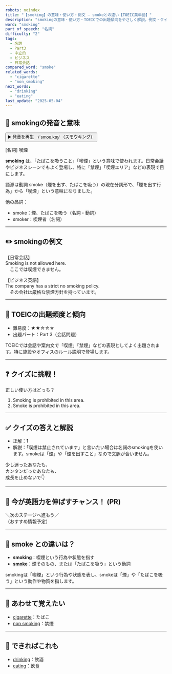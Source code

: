 ```yaml
---
robots: noindex
title: "【smoking】の意味・使い方・例文 ― smokeとの違い【TOEIC英単語】"
description: "smokingの意味・使い方・TOEICでの出題傾向をやさしく解説。例文・クイズ付きでsmokeとの違いもわかりやすく学べます。"
word: "smoking"
part_of_speech: "名詞"
difficulty: "2"
tags:
  - 名詞
  - Part3
  - 中立的
  - ビジネス
  - 日常会話
compared_word: "smoke"
related_words:
  - "cigarette"
  - "non_smoking"
next_words:
  - "drinking"
  - "eating"
last_update: "2025-05-04"
---
```


## 🔰 smokingの発音と意味

<button class="play-audio" onclick="playTTS('smoking')">
  <span class="play-audio-main">
    ▶️ 発音を再生　/ˈsmoʊ.kɪŋ/
  </span>
  <span class="play-audio-sub">
    （スモウキング）
  </span>
</button>

[名詞] 喫煙

**smoking** は、「たばこを吸うこと」「喫煙」という意味で使われます。日常会話やビジネスシーンでもよく登場し、特に「禁煙」「喫煙エリア」などの表現で目にします。

語源は動詞 smoke（煙を出す、たばこを吸う）の現在分詞形で、「煙を出す行為」から「喫煙」という意味になりました。

他の品詞：  
- smoke：煙、たばこを吸う（名詞・動詞）
- smoker：喫煙者（名詞）

---

## ✏️ smokingの例文

【日常会話】  
Smoking is not allowed here.  
　ここでは喫煙できません。

【ビジネス英語】  
The company has a strict no smoking policy.  
　その会社は厳格な禁煙方針を持っています。

---

## 🎯 TOEICの出題頻度と傾向

- 難易度：★★☆☆☆
- 出題パート：Part 3（会話問題）

TOEICでは会話や案内文で「喫煙」「禁煙」などの表現としてよく出題されます。特に施設やオフィスのルール説明で登場します。

---

## ❓ クイズに挑戦！

正しい使い方はどっち？

1. Smoking is prohibited in this area.  
2. Smoke is prohibited in this area.

---

## ✅ クイズの答えと解説

- 正解：**1**
- 解説：「喫煙は禁止されています」と言いたい場合は名詞のsmokingを使います。smokeは「煙」や「煙を出すこと」なので文脈が合いません。

少し迷ったあなたも、  
カンタンだったあなたも、  
成長を止めないで👇️

---

## 🚀 今が英語力を伸ばすチャンス！ (PR)

<div class="info-center">
＼次のステージへ進もう／<br>  
（おすすめ情報予定）
</div>

---

## 🤔  smoke との違いは？

- **smoking**：喫煙という行為や状態を指す
- **[smoke](/word/smoke/)**：煙そのもの、または「たばこを吸う」という動詞

smokingは「喫煙」という行為や状態を表し、smokeは「煙」や「たばこを吸う」という動作や物質を指します。

---

## 🧩 あわせて覚えたい

- [cigarette](/word/cigarette/)：たばこ
- [non smoking](/word/non_smoking/)：禁煙

---

## 📖 できればこれも

- [drinking](/word/drinking/)：飲酒
- [eating](/word/eating/)：飲食

<!-- cvid: aid22_bid07 -->
